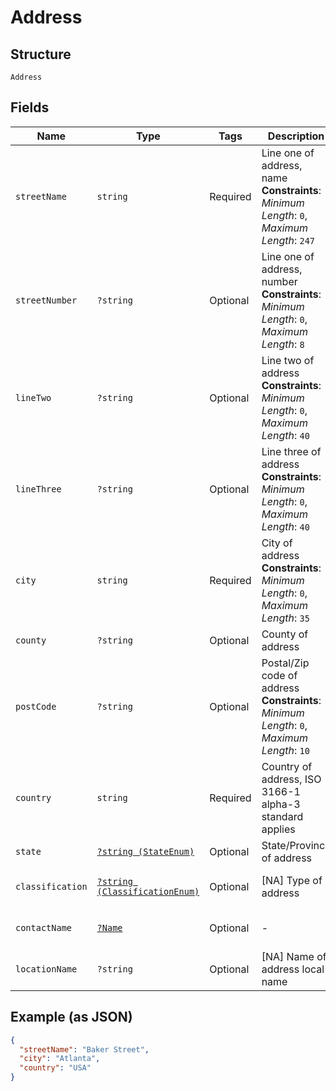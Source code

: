 
# Address

## Structure

`Address`

## Fields

| Name | Type | Tags | Description | Getter | Setter |
|  --- | --- | --- | --- | --- | --- |
| `streetName` | `string` | Required | Line one of address, name<br>**Constraints**: *Minimum Length*: `0`, *Maximum Length*: `247` | getStreetName(): string | setStreetName(string streetName): void |
| `streetNumber` | `?string` | Optional | Line one of address, number<br>**Constraints**: *Minimum Length*: `0`, *Maximum Length*: `8` | getStreetNumber(): ?string | setStreetNumber(?string streetNumber): void |
| `lineTwo` | `?string` | Optional | Line two of address<br>**Constraints**: *Minimum Length*: `0`, *Maximum Length*: `40` | getLineTwo(): ?string | setLineTwo(?string lineTwo): void |
| `lineThree` | `?string` | Optional | Line three of address<br>**Constraints**: *Minimum Length*: `0`, *Maximum Length*: `40` | getLineThree(): ?string | setLineThree(?string lineThree): void |
| `city` | `string` | Required | City of address<br>**Constraints**: *Minimum Length*: `0`, *Maximum Length*: `35` | getCity(): string | setCity(string city): void |
| `county` | `?string` | Optional | County of address | getCounty(): ?string | setCounty(?string county): void |
| `postCode` | `?string` | Optional | Postal/Zip code of address<br>**Constraints**: *Minimum Length*: `0`, *Maximum Length*: `10` | getPostCode(): ?string | setPostCode(?string postCode): void |
| `country` | `string` | Required | Country of address, ISO 3166-1 alpha-3 standard applies | getCountry(): string | setCountry(string country): void |
| `state` | [`?string (StateEnum)`](../../doc/models/state-enum.md) | Optional | State/Province of address | getState(): ?string | setState(?string state): void |
| `classification` | [`?string (ClassificationEnum)`](../../doc/models/classification-enum.md) | Optional | [NA] Type of address | getClassification(): ?string | setClassification(?string classification): void |
| `contactName` | [`?Name`](../../doc/models/name.md) | Optional | - | getContactName(): ?Name | setContactName(?Name contactName): void |
| `locationName` | `?string` | Optional | [NA] Name of address local name | getLocationName(): ?string | setLocationName(?string locationName): void |

## Example (as JSON)

```json
{
  "streetName": "Baker Street",
  "city": "Atlanta",
  "country": "USA"
}
```

